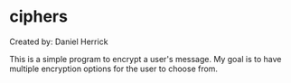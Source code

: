 # ciphers
Created by: Daniel Herrick

This is a simple program to encrypt a user's message.
My goal is to have multiple encryption options for the user to choose from.
